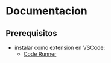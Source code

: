 # Documentacion

## Prerequisitos

- instalar como extension en VSCode:
    - [Code Runner](https://marketplace.visualstudio.com/items?itemName=formulahendry.code-runner)

